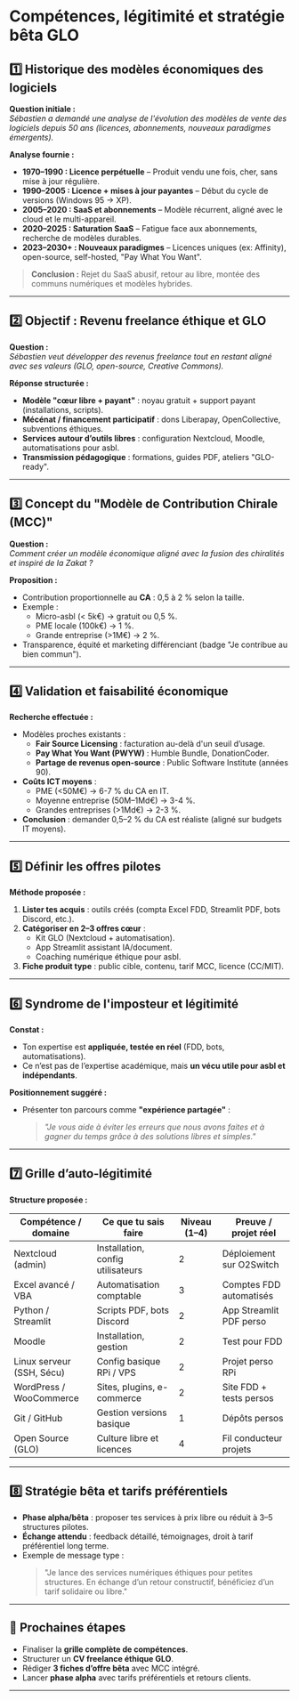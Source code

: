 # Compétences, légitimité et stratégie bêta GLO

## 1️⃣ Historique des modèles économiques des logiciels

**Question initiale :**  
*Sébastien a demandé une analyse de l'évolution des modèles de vente des logiciels depuis 50 ans (licences, abonnements, nouveaux paradigmes émergents).*  

**Analyse fournie :**
- **1970–1990 : Licence perpétuelle** – Produit vendu une fois, cher, sans mise à jour régulière.  
- **1990–2005 : Licence + mises à jour payantes** – Début du cycle de versions (Windows 95 → XP).  
- **2005–2020 : SaaS et abonnements** – Modèle récurrent, aligné avec le cloud et le multi-appareil.  
- **2020–2025 : Saturation SaaS** – Fatigue face aux abonnements, recherche de modèles durables.  
- **2023–2030+ : Nouveaux paradigmes** – Licences uniques (ex: Affinity), open-source, self-hosted, "Pay What You Want".  

> **Conclusion :** Rejet du SaaS abusif, retour au libre, montée des communs numériques et modèles hybrides.

---

## 2️⃣ Objectif : Revenu freelance éthique et GLO

**Question :**  
*Sébastien veut développer des revenus freelance tout en restant aligné avec ses valeurs (GLO, open-source, Creative Commons).*  

**Réponse structurée :**
- **Modèle "cœur libre + payant"** : noyau gratuit + support payant (installations, scripts).  
- **Mécénat / financement participatif** : dons Liberapay, OpenCollective, subventions éthiques.  
- **Services autour d’outils libres** : configuration Nextcloud, Moodle, automatisations pour asbl.  
- **Transmission pédagogique** : formations, guides PDF, ateliers "GLO-ready".  

---

## 3️⃣ Concept du "Modèle de Contribution Chirale (MCC)"

**Question :**  
*Comment créer un modèle économique aligné avec la fusion des chiralités et inspiré de la Zakat ?*

**Proposition :**
- Contribution proportionnelle au **CA** : 0,5 à 2 % selon la taille.  
- Exemple :
  - Micro-asbl (< 5k€) → gratuit ou 0,5 %.  
  - PME locale (100k€) → 1 %.  
  - Grande entreprise (>1M€) → 2 %.  
- Transparence, équité et marketing différenciant (badge "Je contribue au bien commun").

---

## 4️⃣ Validation et faisabilité économique

**Recherche effectuée :**
- Modèles proches existants :  
  - **Fair Source Licensing** : facturation au-delà d'un seuil d’usage.  
  - **Pay What You Want (PWYW)** : Humble Bundle, DonationCoder.  
  - **Partage de revenus open-source** : Public Software Institute (années 90).  
- **Coûts ICT moyens** :
  - PME (<50M€) → 6-7 % du CA en IT.  
  - Moyenne entreprise (50M–1Md€) → 3-4 %.  
  - Grandes entreprises (>1Md€) → 2-3 %.  
- **Conclusion** : demander 0,5–2 % du CA est réaliste (aligné sur budgets IT moyens).

---

## 5️⃣ Définir les offres pilotes

**Méthode proposée :**
1. **Lister tes acquis** : outils créés (compta Excel FDD, Streamlit PDF, bots Discord, etc.).  
2. **Catégoriser en 2–3 offres cœur** :
   - Kit GLO (Nextcloud + automatisation).  
   - App Streamlit assistant IA/document.  
   - Coaching numérique éthique pour asbl.  
3. **Fiche produit type** : public cible, contenu, tarif MCC, licence (CC/MIT).  

---

## 6️⃣ Syndrome de l'imposteur et légitimité

**Constat :**
- Ton expertise est **appliquée, testée en réel** (FDD, bots, automatisations).
- Ce n’est pas de l’expertise académique, mais **un vécu utile pour asbl et indépendants**.

**Positionnement suggéré :**
- Présenter ton parcours comme **"expérience partagée"** :  
  > *"Je vous aide à éviter les erreurs que nous avons faites et à gagner du temps grâce à des solutions libres et simples."*

---

## 7️⃣ Grille d’auto-légitimité

**Structure proposée :**

| Compétence / domaine     | Ce que tu sais faire                  | Niveau (1–4) | Preuve / projet réel         |
|--------------------------|---------------------------------------|--------------|-----------------------------|
| Nextcloud (admin)       | Installation, config utilisateurs     | 2            | Déploiement sur O2Switch    |
| Excel avancé / VBA      | Automatisation comptable              | 3            | Comptes FDD automatisés     |
| Python / Streamlit      | Scripts PDF, bots Discord             | 2            | App Streamlit PDF perso     |
| Moodle                  | Installation, gestion                 | 2            | Test pour FDD               |
| Linux serveur (SSH, Sécu)| Config basique RPi / VPS             | 2            | Projet perso RPi            |
| WordPress / WooCommerce | Sites, plugins, e-commerce            | 2            | Site FDD + tests persos     |
| Git / GitHub            | Gestion versions basique              | 1            | Dépôts persos               |
| Open Source (GLO)       | Culture libre et licences             | 4            | Fil conducteur projets      |

---

## 8️⃣ Stratégie bêta et tarifs préférentiels

- **Phase alpha/bêta** : proposer tes services à prix libre ou réduit à 3–5 structures pilotes.
- **Échange attendu** : feedback détaillé, témoignages, droit à tarif préférentiel long terme.
- Exemple de message type :
  > "Je lance des services numériques éthiques pour petites structures. En échange d’un retour constructif, bénéficiez d’un tarif solidaire ou libre."

---

## 🔑 Prochaines étapes

- Finaliser la **grille complète de compétences**.  
- Structurer un **CV freelance éthique GLO**.  
- Rédiger **3 fiches d’offre bêta** avec MCC intégré.  
- Lancer **phase alpha** avec tarifs préférentiels et retours clients.

---
